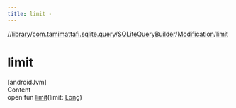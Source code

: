 ```yaml
---
title: limit -
---
```

//[library](../../../index.md)/[com.tamimattafi.sqlite.query](../../index.md)/[SQLiteQueryBuilder](../index.md)/[Modification](index.md)/[limit](limit.md)



# limit  
[androidJvm]  
Content  
open fun [limit](limit.md)(limit: [Long](https://kotlinlang.org/api/latest/jvm/stdlib/kotlin/-long/index.html))  



